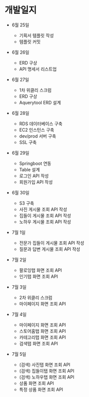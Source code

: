 # 개발일지
- 6월 25일
  - 기획서 템플릿 작성
  - 템플릿 커밋

- 6월 26일
  - ERD 구상
  - API 명세서 리스트업

- 6월 27일
  - 1차 위클리 스크럼
  - ERD 구상
  - Aquerytool ERD 설계

- 6월 28일
  - RDS 데이터베이스 구축
  - EC2 인스턴스 구축
  - dev/prod 서버 구축
  - SSL 구축
  
- 6월 29일
  - Springboot 연동
  - Table 설계
  - 로그인 API 작성
  - 회원가입 API 작성
  
- 6월 30일
  - S3 구축
  - 사진 게시물 조회 API 작성
  - 집들이 게시물 조회 API 작성
  - 노하우 게시물 조회 API 작성

- 7월 1일
  - 전문가 집들이 게시물 조회 API 작성
  - 질문과 답변 게시물 조회 API 작성
  
- 7월 2일
  - 팔로잉탭 화면 조회 API
  - 인기탭 화면 조회 API

- 7월 3일
  - 2차 위클리 스크럼
  - 마이페이지 화면 조회 API

- 7월 4일
  - 마이페이지 화면 조회 API
  - 스토어홈탭 화면 조회 API
  - 카테고리탭 화면 조회 API
  - 검색탭 화면 조회 API

- 7월 5일
  - (검색) 사진탭 화면 조회  API
  - (검색) 집들이탭 화면 조회 API
  - (검색) 노하우탭 화면 조회 API
  - 상품 화면 조회 API
  - 특정 상품 화면 조회 API
